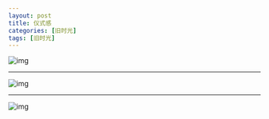 ```yaml
---
layout: post
title: 仪式感
categories: [旧时光]
tags: [旧时光]
---
```


![img](http://ww2.sinaimg.cn/mw690/6c9ce165gw1fa72udlgnyj20qo0zktd9.jpg)

---

![img](http://ww1.sinaimg.cn/mw690/6c9ce165gw1fa72ual32vj20qo0zk7bf.jpg)

---

![img](http://ww3.sinaimg.cn/mw690/6c9ce165gw1fa72u3xkjsj20qo0zkdmd.jpg)